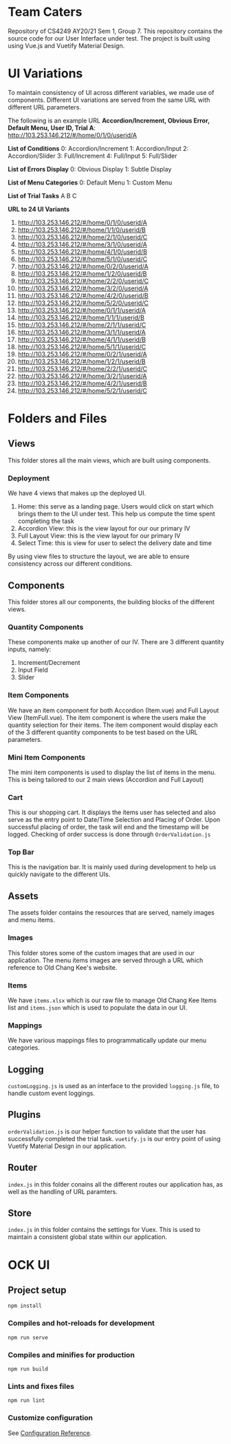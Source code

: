 # Team Caters

Repository of CS4249 AY20/21 Sem 1, Group 7.
This repository contains the source code for our User Interface under test.
The project is built using using Vue.js and Vuetify Material Design.

# UI Variations
To maintain consistency of UI across different variables, we made use of components. 
Different UI variations are served from the same URL with different URL parameters. 

The following is an example URL
**Accordion/Increment, Obvious Error, Default Menu, User ID, Trial A**: http://103.253.146.212/#/home/0/1/0/userid/A

**List of Conditions**
0: Accordion/Increment
1: Accordion/Input
2: Accordion/Slider
3: Full/Increment
4: Full/Input
5: Full/Slider

**List of Errors Display**
0: Obvious Display
1: Subtle Display

**List of Menu Categories**
0: Default Menu
1: Custom Menu

**List of Trial Tasks**
A
B
C

**URL to 24 UI Variants**

 1. http://103.253.146.212/#/home/0/1/0/userid/A
 2. http://103.253.146.212/#/home/1/1/0/userid/B
 3. http://103.253.146.212/#/home/2/1/0/userid/C
 4. http://103.253.146.212/#/home/3/1/0/userid/A
 5. http://103.253.146.212/#/home/4/1/0/userid/B
 6. http://103.253.146.212/#/home/5/1/0/userid/C
 7. http://103.253.146.212/#/home/0/2/0/userid/A
 8. http://103.253.146.212/#/home/1/2/0/userid/B
 9. http://103.253.146.212/#/home/2/2/0/userid/C
 10. http://103.253.146.212/#/home/3/2/0/userid/A
 11. http://103.253.146.212/#/home/4/2/0/userid/B
 12. http://103.253.146.212/#/home/5/2/0/userid/C
 13. http://103.253.146.212/#/home/0/1/1/userid/A
 14. http://103.253.146.212/#/home/1/1/1/userid/B
 15. http://103.253.146.212/#/home/2/1/1/userid/C
 16. http://103.253.146.212/#/home/3/1/1/userid/A
 17. http://103.253.146.212/#/home/4/1/1/userid/B
 18. http://103.253.146.212/#/home/5/1/1/userid/C
 19. http://103.253.146.212/#/home/0/2/1/userid/A
 20. http://103.253.146.212/#/home/1/2/1/userid/B
 21. http://103.253.146.212/#/home/2/2/1/userid/C
 22. http://103.253.146.212/#/home/3/2/1/userid/A
 23. http://103.253.146.212/#/home/4/2/1/userid/B
 24. http://103.253.146.212/#/home/5/2/1/userid/C

# Folders and Files

## Views

This folder stores all the main views, which are built using components. 
### Deployment
We have 4 views that makes up the deployed UI. 

 1. Home: this serve as a landing page. Users would click on start which brings them to the UI under test. This help us compute the time spent completing the task
 2. Accordion View: this is the view layout for our our primary IV
 3. Full Layout View: this is the view layout for our primary IV
 4. Select Time: this is view for user to select the delivery date and time

By using view files to structure the layout, we are able to ensure consistency across our different conditions.

## Components
This folder stores all our components, the building blocks of the different views. 

### Quantity Components
These components make up another of our IV. There are 3 different quantity inputs, namely:

 1. Increment/Decrement
 2. Input Field
 3. Slider

### Item Components
We have an item component for both Accordion (Item.vue) and Full Layout View (ItemFull.vue). The item component is where the users make the quantity selection for their items. The item component would display each of the 3 different quantity components to be test based on the URL parameters. 

### Mini Item Components
The mini item components is used to display the list of items in the menu. This is being tailored to our 2 main views (Accordion and Full Layout)

### Cart
This is our shopping cart. It displays the items user has selected and also serve as the entry point to Date/Time Selection and Placing of Order. Upon successful placing of order, the task will end and the timestamp will be logged. Checking of order success is done through `OrderValidation.js`

### Top Bar
This is the navigation bar. It is mainly used during development to help us quickly navigate to the different UIs.


## Assets
The assets folder contains the resources that are served, namely images and menu items. 

### Images
This folder stores some of the custom images that are used in our application. The menu items images are served through a URL which reference to Old Chang Kee's website. 

### Items
We have `items.xlsx` which is our raw file to manage Old Chang Kee Items list and `items.json` which is used to populate the data in our UI. 

### Mappings
We have various mappings files to programmatically update our menu categories.   

## Logging

`customLogging.js` is used as an interface to the provided `logging.js` file, to handle custom event loggings. 


## Plugins
`orderValidation.js` is our helper function to validate that the user has successfully completed the trial task.
`vuetify.js` is our entry point of using Vuetify Material Design in our application.

## Router
`index.js` in this folder conains all the different routes our application has, as well as the handling of URL paramters. 

## Store
`index.js` in this folder contains the settings for Vuex. This is used to maintain a consistent global state within our application.


# OCK UI

## Project setup
```
npm install
```

### Compiles and hot-reloads for development
```
npm run serve
```

### Compiles and minifies for production
```
npm run build
```

### Lints and fixes files
```
npm run lint
```

### Customize configuration
See [Configuration Reference](https://cli.vuejs.org/config/).
